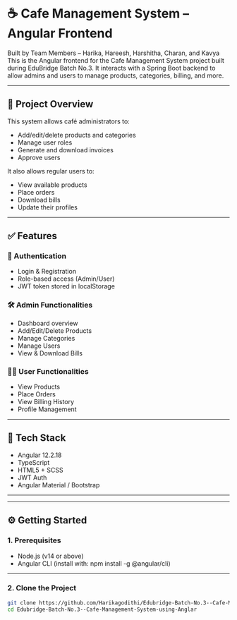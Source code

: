 # ☕ Cafe Management System – Angular Frontend
Built by Team Members – Harika, Hareesh, Harshitha, Charan, and Kavya
This is the Angular frontend for the Cafe Management System project built during EduBridge Batch No.3. It interacts with a Spring Boot backend to allow admins and users to manage products, categories, billing, and more.

---


## 🚀 Project Overview

This system allows café administrators to:

- Add/edit/delete products and categories
- Manage user roles
- Generate and download invoices
- Approve users

It also allows regular users to:

- View available products
- Place orders
- Download bills
- Update their profiles

---

## ✅ Features

### 👤 Authentication
- Login & Registration
- Role-based access (Admin/User)
- JWT token stored in localStorage

### 🛠 Admin Functionalities
- Dashboard overview
- Add/Edit/Delete Products
- Manage Categories
- Manage Users
- View & Download Bills

### 🙋‍♂️ User Functionalities
- View Products
- Place Orders
- View Billing History
- Profile Management

---

## 🧰 Tech Stack

- Angular 12.2.18
- TypeScript
- HTML5 + SCSS
- JWT Auth
- Angular Material / Bootstrap


---


---

## ⚙️ Getting Started

### 1. Prerequisites

- Node.js (v14 or above)
- Angular CLI (install with: npm install -g @angular/cli)

---

### 2. Clone the Project

```bash
git clone https://github.com/Harikagodithi/Edubridge-Batch-No.3--Cafe-Management-System-using-Anglar.git
cd Edubridge-Batch-No.3--Cafe-Management-System-using-Anglar




